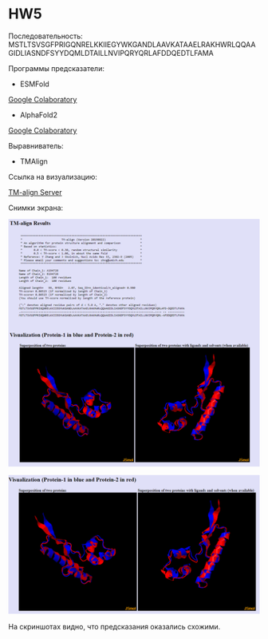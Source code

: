 # HW5

Последовательность: MSTLTSVSGFPRIGQNRELKKIIEGYWKGANDLAAVKATAAELRAKHWRLQQAAGIDLIASNDFSYYDQMLDTAILLNVIPQRYQRLAFDDQEDTLFAMA

Программы предсказатели: 

- ESMFold

[Google Colaboratory](https://colab.research.google.com/drive/14ntmXMarkTDZAk_rhY6U9E8_aobGascU?usp=sharing)

- AlphaFold2

[Google Colaboratory](https://colab.research.google.com/drive/1RnqsilDFB3qc7HpWH8uQG8_bt15OEvtu?usp=sharing)

Выравниватель:

- TMAlign

Ссылка на визуализацию: 

[TM-align Server](https://seq2fun.dcmb.med.umich.edu//TM-align/tmp/194728.html)

Снимки экрана:

![Untitled](resources/Untitled.png)

![Untitled](resources/Untitled%201.png)

На скриншотах видно, что предсказания оказались схожими.